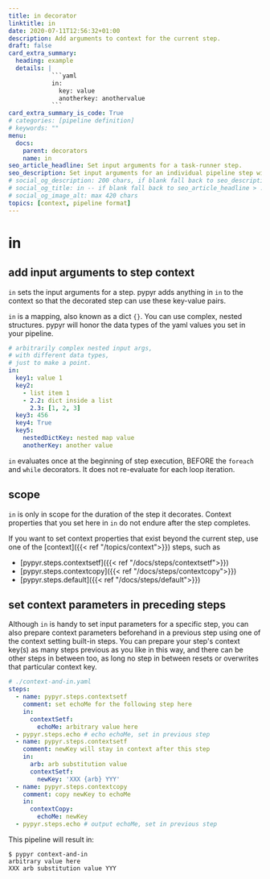 ```yaml
---
title: in decorator
linktitle: in
date: 2020-07-11T12:56:32+01:00
description: Add arguments to context for the current step.
draft: false
card_extra_summary:
  heading: example
  details: |
            ```yaml
            in:
              key: value
              anotherkey: anothervalue
            ```
card_extra_summary_is_code: True
# categories: [pipeline definition]
# keywords: ""
menu:
  docs:
    parent: decorators
    name: in
seo_article_headline: Set input arguments for a task-runner step.
seo_description: Set input arguments for an individual pipeline step with a map/dict.
# social_og_description: 200 chars, if blank fall back to seo_description then description
# social_og_title: in -- if blank fall back to seo_article_headline > .Title. Max 70 chars
# social_og_image_alt: max 420 chars
topics: [context, pipeline format]
---
```

# in
## add input arguments to step context
`in` sets the input arguments for a step. pypyr adds anything in `in` to the 
context so that the decorated step can use these key-value pairs.

`in` is a mapping, also known as a dict `{}`. You can use complex, nested 
structures. pypyr will honor the data types of the yaml values you set in your 
pipeline.

```yaml
# arbitrarily complex nested input args, 
# with different data types, 
# just to make a point.
in:
  key1: value 1
  key2: 
    - list item 1
    - 2.2: dict inside a list
      2.3: [1, 2, 3]
  key3: 456
  key4: True
  key5:
    nestedDictKey: nested map value
    anotherKey: another value
```

`in` evaluates once at the beginning of step execution, BEFORE the `foreach` 
and `while` decorators. It does not re-evaluate for each loop iteration.

## scope
`in` is only in scope for the duration of the step it decorates. Context 
properties that you set here in `in` do not endure after the step completes.

If you want to set context properties that exist beyond the current step, use
one of the [context]({{< ref "/topics/context">}}) steps, such as 

- [pypyr.steps.contextsetf]({{< ref "/docs/steps/contextsetf">}})
- [pypyr.steps.contextcopy]({{< ref "/docs/steps/contextcopy">}})
- [pypyr.steps.default]({{< ref "/docs/steps/default">}})

## set context parameters in preceding steps
Although `in` is handy to set input parameters for a specific step, you can
also prepare context parameters beforehand in a previous step using one of the 
context setting built-in steps. You can prepare your step's context key(s) as 
many steps previous as you like in this way, and there can be other steps in
between too, as long no step in between resets or overwrites that particular 
context key.

```yaml
# ./context-and-in.yaml
steps:
  - name: pypyr.steps.contextsetf
    comment: set echoMe for the following step here
    in:
      contextSetf:
        echoMe: arbitrary value here
  - pypyr.steps.echo # echo echoMe, set in previous step
  - name: pypyr.steps.contextsetf
    comment: newKey will stay in context after this step
    in:
      arb: arb substitution value
      contextSetf:
        newKey: 'XXX {arb} YYY'
  - name: pypyr.steps.contextcopy
    comment: copy newKey to echoMe
    in:
      contextCopy:
        echoMe: newKey
  - pypyr.steps.echo # output echoMe, set in previous step
```

This pipeline will result in:
```text
$ pypyr context-and-in
arbitrary value here
XXX arb substitution value YYY
```